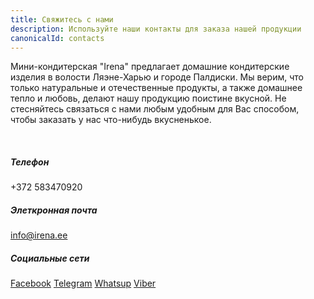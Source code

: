 ```yaml
---
title: Свяжитесь с нами
description: Используйте наши контакты для заказа нашей продукции
canonicalId: contacts
---
```


Мини-кондитерская "Irena" предлагает домашние кондитерские изделия в волости Ляэне-Харью и городе Палдиски. Мы верим, что только натуральные и отечественные продукты, а также домашнее тепло и любовь, делают нашу продукцию поистине вкусной. Не стесняйтесь связаться с нами любым удобным для Вас способом, чтобы заказать у нас что-нибудь вкусненькое.

<br />

<div class="grid gap-x-4 gap-y-4 sm:cols-2">
  <div>

  ##### Телефон
  +372 583470920

  </div>

  <div>

  ##### Элеткронная почта
  info@irena.ee

  </div>

  <div>

  ##### Социальные сети
  [Facebook](/)
  [Telegram](/)
  [Whatsup](/)
  [Viber](/)

  </div>

</div>
